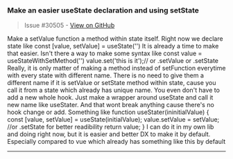 ### Make an easier useState declaration and using setState

> Issue #30505 - [View on GitHub](https://github.com/facebook/react/issues/30505)

Make a setValue function a method within state itself.
Right now we declare state like
const [value, setValue] = useState('')
It is already a time to make that easier. Isn't there a way to make some syntax like
const value = useStateWithSetMethod('')
value.set('this is it');// or .setValue or .setState
Really, it is only matter of making a method instead of setFunction everytime with every state with different name. There is no need to give them a different name if it is setValue or setState method within state, cause you call it from a state which already has unique name.
You even don't have to add a new whole hook. Just make a wrapper around useState and call it new name like useStater. And that wont break anything cause there's no hook change or add. 
Something like
function useStater(ininitialValue) {
const [value, setValue] = useState(initialValue);
value.setValue = setValue; //or .setState for better readibility
return value;
}
I can do it in my own lib and doing right now, but it is easier and better DX to make it by default. Especially compared to vue which already has something like this by default

---

